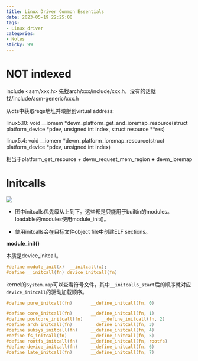 ```yaml
---
title: Linux Driver Common Essentials
date: 2023-05-19 22:25:00
tags:
- Linux driver
categories:
- Notes
sticky: 99
---
```


# NOT indexed

include <asm/xxx.h> 先找arch/xxx/include/xxx.h，没有的话就找/include/asm-generic/xxx.h



从dts中获取regs地址并映射到virtual address:

linux5.10: void __iomem *devm_platform_get_and_ioremap_resource(struct platform_device *pdev, unsigned int index, struct resource **res)

linux5.4: void __iomem *devm_platform_ioremap_resource(struct platform_device *pdev, unsigned int index)

相当于platform_get_resource + devm_request_mem_region **+** devm_ioremap

# Initcalls

![](https://xyc-1316422823.cos.ap-shanghai.myqcloud.com/20230524150950.png)

- 图中initcalls优先级从上到下。这些都是只能用于builtin的modules。loadable的modules使用module_init()。

- 使用initcalls会在目标文件object file中创建ELF sections。

**module_init()**

本质是device_initcall。

```c
#define module_init(x)	__initcall(x);
#define __initcall(fn) device_initcall(fn)
```

kernel的`System.map`可以查看符号文件，其中`__initcall6_start`后的顺序就对应`device_initcall`的驱动加载顺序。

```c
#define pure_initcall(fn)		__define_initcall(fn, 0)

#define core_initcall(fn)		__define_initcall(fn, 1)
#define postcore_initcall(fn)		__define_initcall(fn, 2)
#define arch_initcall(fn)		__define_initcall(fn, 3)
#define subsys_initcall(fn)		__define_initcall(fn, 4)
#define fs_initcall(fn)			__define_initcall(fn, 5)
#define rootfs_initcall(fn)		__define_initcall(fn, rootfs)
#define device_initcall(fn)		__define_initcall(fn, 6)
#define late_initcall(fn)		__define_initcall(fn, 7)
```
